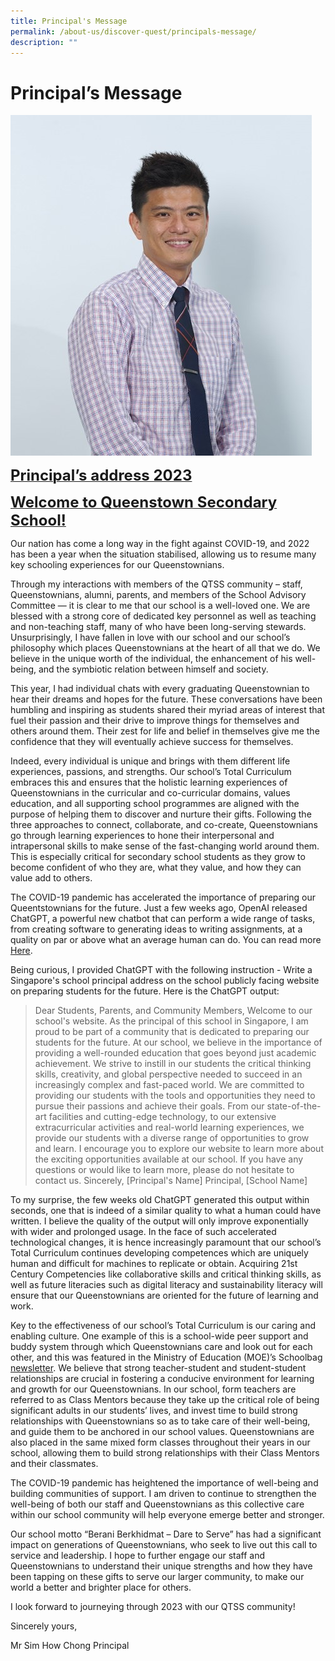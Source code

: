 ```yaml
---
title: Principal's Message
permalink: /about-us/discover-quest/principals-message/
description: ""
---
```

Principal’s Message
===================


![](/images/P-SHC.jpg)


**<u><font size=5>Principal’s address 2023</font></u>**

**<u><font size=5>Welcome to Queenstown Secondary School!</font></u>**

<!DOCTYPE html>
<html>
  
<head>
    <title>Justified content</title>
</head>
  
<body>
  
<p align="justify">

Our nation has come a long way in the fight against COVID-19, and 2022 has been a year when the situation stabilised, allowing us to resume many key schooling experiences for our Queenstownians. 

Through my interactions with members of the QTSS community – staff, Queenstownians, alumni, parents, and members of the School Advisory Committee — it is clear to me that our school is a well-loved one. We are blessed with a strong core of dedicated key personnel as well as teaching and non-teaching staff, many of who have been long-serving stewards. Unsurprisingly, I have fallen in love with our school and our school’s philosophy which places Queenstownians at the heart of all that we do. We believe in the unique worth of the individual, the enhancement of his well-being, and the symbiotic relation between himself and society.

This year, I had individual chats with every graduating Queenstownian to hear their dreams and hopes for the future. These conversations have been humbling and inspiring as students shared their myriad areas of interest that fuel their passion and their drive to improve things for themselves and others around them. Their zest for life and belief in themselves give me the confidence that they will eventually achieve success for themselves. 

Indeed, every individual is unique and brings with them different life experiences, passions, and strengths. Our school’s Total Curriculum embraces this and ensures that the holistic learning experiences of Queenstownians in the curricular and co-curricular domains, values education, and all supporting school programmes are aligned with the purpose of helping them to discover and nurture their gifts. Following the three approaches to connect, collaborate, and co-create, Queenstownians go through learning experiences to hone their interpersonal and intrapersonal skills to make sense of the fast-changing world around them. This is especially critical for secondary school students as they grow to become confident of who they are, what they value, and how they can value add to others.  

The COVID-19 pandemic has accelerated the importance of preparing our Queentstownians for the future. Just a few weeks ago, OpenAI released ChatGPT, a powerful new chatbot that can perform a wide range of tasks, from creating software to generating ideas to writing assignments, at a quality on par or above what an average human can do. You can read more [Here](https://hbr.org/2022/12/chatgpt-is-a-tipping-point-for-ai).

Being curious, I provided ChatGPT with the following instruction - Write a Singapore's school principal address on the school publicly facing website on preparing students for the future. Here is the ChatGPT output:

> Dear Students, Parents, and Community Members,
> Welcome to our school's website. As the principal of this school in Singapore, I am proud to be part of a community that is dedicated to preparing our students for the future.
> At our school, we believe in the importance of providing a well-rounded education that goes beyond just academic achievement. We strive to instill in our students the critical thinking skills, creativity, and global perspective needed to succeed in an increasingly complex and fast-paced world.
> We are committed to providing our students with the tools and opportunities they need to pursue their passions and achieve their goals. From our state-of-the-art facilities and cutting-edge technology, to our extensive extracurricular activities and real-world learning experiences, we provide our students with a diverse range of opportunities to grow and learn.
> I encourage you to explore our website to learn more about the exciting opportunities available at our school. If you have any questions or would like to learn more, please do not hesitate to contact us.
> Sincerely,
> [Principal's Name] Principal, [School Name]

To my surprise, the few weeks old ChatGPT generated this output within seconds, one that is indeed of a similar quality to what a human could have written. I believe the quality of the output will only improve exponentially with wider and prolonged usage. In the face of such accelerated technological changes, it is hence increasingly paramount that our school’s Total Curriculum continues developing competences which are uniquely human and difficult for machines to replicate or obtain. Acquiring 21st Century Competencies like collaborative skills and critical thinking skills, as well as future literacies such as digital literacy and sustainability literacy will ensure that our Queenstownians are oriented for the future of learning and work. 

Key to the effectiveness of our school’s Total Curriculum is our caring and enabling culture. One example of this is a school-wide peer support and buddy system through which Queenstownians care and look out for each other, and this was featured in the Ministry of Education (MOE)’s Schoolbag [newsletter](https://www.schoolbag.edu.sg/story/helping-kids-feel-good-about-themselves). We believe that strong teacher-student and student-student relationships are crucial in fostering a conducive environment for learning and growth for our Queenstownians. In our school, form teachers are referred to as Class Mentors because they take up the critical role of being significant adults in our students’ lives, and invest time to build strong relationships with Queenstownians so as to take care of their well-being, and guide them to be anchored in our school values. Queenstownians are also placed in the same mixed form classes throughout their years in our school, allowing them to build strong relationships with their Class Mentors and their classmates. 

The COVID-19 pandemic has heightened the importance of well-being and building communities of support. I am driven to continue to strengthen the well-being of both our staff and Queenstownians as this collective care within our school community will help everyone emerge better and stronger. 

Our school motto “Berani Berkhidmat – Dare to Serve” has had a significant impact on generations of Queenstownians, who seek to live out this call to service and leadership. I hope to further engage our staff and Queenstownians to understand their unique strengths and how they have been tapping on these gifts to serve our larger community, to make our world a better and brighter place for others. 

I look forward to journeying through 2023 with our QTSS community!

Sincerely yours,
	
Mr Sim How Chong 
Principal 
        

</body>
  
</html>



